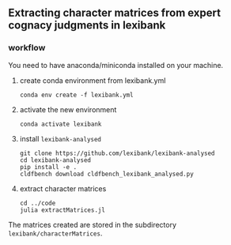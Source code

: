 ## Extracting character matrices from expert cognacy judgments in lexibank

### workflow

You need to have anaconda/miniconda installed on your machine.

1. create conda environment from lexibank.yml

   ```shell
   conda env create -f lexibank.yml
   ```

2. activate the new environment

   ```shell
   conda activate lexibank
   ```

3. install `lexibank-analysed`

   ```shell
   git clone https://github.com/lexibank/lexibank-analysed
   cd lexibank-analysed
   pip install -e .
   cldfbench download cldfbench_lexibank_analysed.py
   ```
   
4. extract character matrices
   ```shell
   cd ../code
   julia extractMatrices.jl
   ```
   
   

The matrices created are stored in the subdirectory `lexibank/characterMatrices`.

